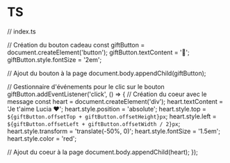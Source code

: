 # TS
// index.ts

// Création du bouton cadeau
const giftButton = document.createElement('button');
giftButton.textContent = '🎁';
giftButton.style.fontSize = '2em';

// Ajout du bouton à la page
document.body.appendChild(giftButton);

// Gestionnaire d'événements pour le clic sur le bouton
giftButton.addEventListener('click', () => {
  // Création du coeur avec le message
  const heart = document.createElement('div');
  heart.textContent = 'Je t\'aime Lucia ❤️';
  heart.style.position = 'absolute';
  heart.style.top = `${giftButton.offsetTop + giftButton.offsetHeight}px`;
  heart.style.left = `${giftButton.offsetLeft + giftButton.offsetWidth / 2}px`;
  heart.style.transform = 'translate(-50%, 0)';
  heart.style.fontSize = '1.5em';
  heart.style.color = 'red';

  // Ajout du coeur à la page
  document.body.appendChild(heart);
});
